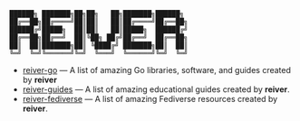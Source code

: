 ```
██████╗ ███████╗██╗██╗   ██╗███████╗██████╗ 
██╔══██╗██╔════╝██║██║   ██║██╔════╝██╔══██╗
██████╔╝█████╗  ██║██║   ██║█████╗  ██████╔╝
██╔══██╗██╔══╝  ██║╚██╗ ██╔╝██╔══╝  ██╔══██╗
██║  ██║███████╗██║ ╚████╔╝ ███████╗██║  ██║
╚═╝  ╚═╝╚══════╝╚═╝  ╚═══╝  ╚══════╝╚═╝  ╚═╝
```

* [reiver-go](reiver-go.md) — A list of amazing Go libraries, software, and guides created by **reiver**
* [reiver-guides](reiver-guides.md) — A list of amazing educational guides created by **reiver**.
* [reiver-fediverse](reiver-fediverse.md) — A list of amazing Fediverse resources created by **reiver**.
